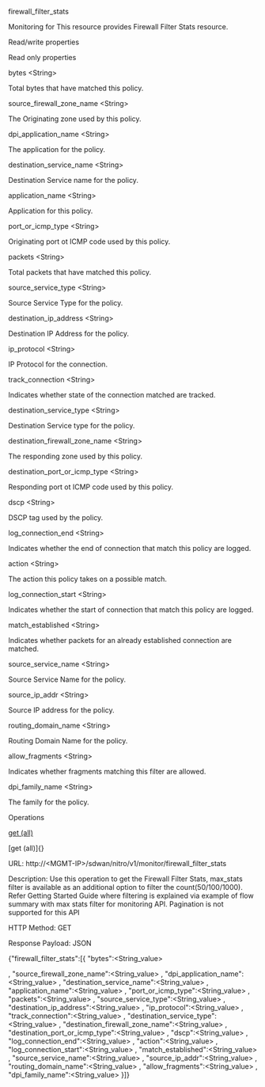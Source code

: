 firewall\_filter\_stats

Monitoring for This resource provides Firewall Filter Stats resource.

Read/write properties

Read only properties

bytes &lt;String&gt;

Total bytes that have matched this policy.

source\_firewall\_zone\_name &lt;String&gt;

The Originating zone used by this policy.

dpi\_application\_name &lt;String&gt;

The application for the policy.

destination\_service\_name &lt;String&gt;

Destination Service name for the policy.

application\_name &lt;String&gt;

Application for this policy.

port\_or\_icmp\_type &lt;String&gt;

Originating port ot ICMP code used by this policy.

packets &lt;String&gt;

Total packets that have matched this policy.

source\_service\_type &lt;String&gt;

Source Service Type for the policy.

destination\_ip\_address &lt;String&gt;

Destination IP Address for the policy.

ip\_protocol &lt;String&gt;

IP Protocol for the connection.

track\_connection &lt;String&gt;

Indicates whether state of the connection matched are tracked.

destination\_service\_type &lt;String&gt;

Destination Service type for the policy.

destination\_firewall\_zone\_name &lt;String&gt;

The responding zone used by this policy.

destination\_port\_or\_icmp\_type &lt;String&gt;

Responding port ot ICMP code used by this policy.

dscp &lt;String&gt;

DSCP tag used by the policy.

log\_connection\_end &lt;String&gt;

Indicates whether the end of connection that match this policy are logged.

action &lt;String&gt;

The action this policy takes on a possible match.

log\_connection\_start &lt;String&gt;

Indicates whether the start of connection that match this policy are logged.

match\_established &lt;String&gt;

Indicates whether packets for an already established connection are matched.

source\_service\_name &lt;String&gt;

Source Service Name for the policy.

source\_ip\_addr &lt;String&gt;

Source IP address for the policy.

routing\_domain\_name &lt;String&gt;

Routing Domain Name for the policy.

allow\_fragments &lt;String&gt;

Indicates whether fragments matching this filter are allowed.

dpi\_family\_name &lt;String&gt;

The family for the policy.

Operations

[get (all)](#get_all)

[get (all)]{}

URL: http://&lt;MGMT-IP&gt;/sdwan/nitro/v1/monitor/firewall\_filter\_stats

Description: Use this operation to get the Firewall Filter Stats, max\_stats filter is available as an additional option to filter the count(50/100/1000). Refer Getting Started Guide where filtering is explained via example of flow summary with max stats filter for monitoring API. Pagination is not supported for this API

HTTP Method: GET

Response Payload: JSON

{"firewall\_filter\_stats":\[{ "bytes":&lt;String\_value&gt;

, "source\_firewall\_zone\_name":&lt;String\_value&gt; , "dpi\_application\_name":&lt;String\_value&gt; , "destination\_service\_name":&lt;String\_value&gt; , "application\_name":&lt;String\_value&gt; , "port\_or\_icmp\_type":&lt;String\_value&gt; , "packets":&lt;String\_value&gt; , "source\_service\_type":&lt;String\_value&gt; , "destination\_ip\_address":&lt;String\_value&gt; , "ip\_protocol":&lt;String\_value&gt; , "track\_connection":&lt;String\_value&gt; , "destination\_service\_type":&lt;String\_value&gt; , "destination\_firewall\_zone\_name":&lt;String\_value&gt; , "destination\_port\_or\_icmp\_type":&lt;String\_value&gt; , "dscp":&lt;String\_value&gt; , "log\_connection\_end":&lt;String\_value&gt; , "action":&lt;String\_value&gt; , "log\_connection\_start":&lt;String\_value&gt; , "match\_established":&lt;String\_value&gt; , "source\_service\_name":&lt;String\_value&gt; , "source\_ip\_addr":&lt;String\_value&gt; , "routing\_domain\_name":&lt;String\_value&gt; , "allow\_fragments":&lt;String\_value&gt; , "dpi\_family\_name":&lt;String\_value&gt; }\]}
